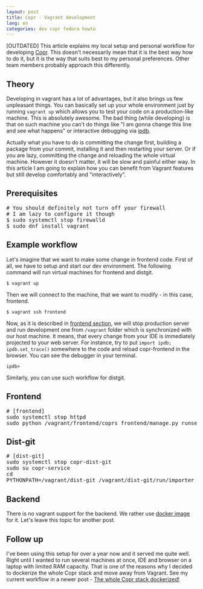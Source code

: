 ```yaml
---
layout: post
title: Copr - Vagrant development
lang: en
categories: dev copr fedora howto
---
```


[OUTDATED] This article explains my local setup and personal workflow for developing [Copr](http://copr.fedoraproject.org/). This doesn't necessarily mean that it is the best way how to do it, but it is the way that suits best to my personal preferences. Other team members probably approach this differently.


## Theory
Developing in vagrant has a lot of advantages, but it also brings us few unpleasant things. You can basically set up your whole environment just by running `vagrant up` which allows you to test your code on a production-like machine. This is absolutely awesome. The bad thing (while developing) is that on such machine you can't do things like "I am gonna change this line and see what happens" or interactive debugging via [ipdb](https://pypi.python.org/pypi/ipdb).

Actually what you have to do is committing the change first, building a package from your commit, installing it and then restarting your server. Or if you are lazy, committing the change and reloading the whole virtual machine. However it doesn't matter, it will be slow and painful either way. In this article I am going to explain how you can benefit from Vagrant features but still develop comfortably and "interactively".


## Prerequisites

<pre class="prettyprint">
# You should definitely not turn off your firewall
# I am lazy to configure it though
$ sudo systemctl stop firewalld
$ sudo dnf install vagrant
</pre>


## Example workflow

Let's imagine that we want to make some change in frontend code. First of all, we have to setup and start our dev environment. The following command will run virtual machines for frontend and distgit.

	$ vagrant up

Then we will connect to the machine, that we want to modify - in this case, frontend.

	$ vagrant ssh frontend

Now, as it is described in [frontend section](#Frontend), we will stop production server and run development one from `/vagrant` folder which is synchronized with our host machine. It means, that every change from your IDE is immediately projected to your web server. For instance, try to put `import ipdb; ipdb.set_trace()` somewhere to the code and reload copr-frontend in the browser. You can see the debugger in your terminal.

	ipdb>

Similarly, you can use such workflow for distgit.


<div id="Frontend"></div>

## Frontend

<pre class="prettyprint">
# [frontend]
sudo systemctl stop httpd
sudo python /vagrant/frontend/coprs_frontend/manage.py runserver -p 80 -h 0.0.0.0
</pre>


## Dist-git

<pre class="prettyprint">
# [dist-git]
sudo systemctl stop copr-dist-git
sudo su copr-service
cd
PYTHONPATH=/vagrant/dist-git /vagrant/dist-git/run/importer_runner.py
</pre>


## Backend

There is no vagrant support for the backend. We rather use [docker image](#) for it. Let's leave this topic for another post.


## Follow up

I've been using this setup for over a year now and it served me quite well. Right until I wanted to run several machines at once, IDE and browser on a laptop with limited RAM capacity. That is one of the reasons why I decided to dockerize the whole Copr stack and move away from Vagrant. See my current workflow in a newer post - [The whole Copr stack dockerized!](/posts/copr-stack-dockerized)
